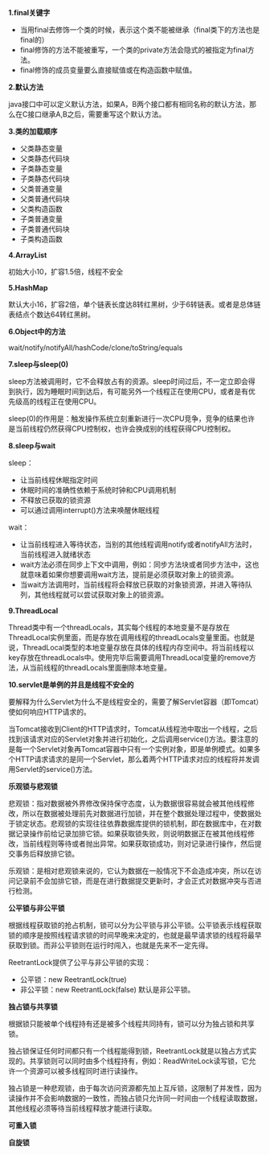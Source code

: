 **1.final关键字**

- 当用final去修饰一个类的时候，表示这个类不能被继承（final类下的方法也是final的）
- final修饰的方法不能被重写，一个类的private方法会隐式的被指定为final方法。
- final修饰的成员变量要么直接赋值或在构造函数中赋值。

**2.默认方法**

java接口中可以定义默认方法，如果A，B两个接口都有相同名称的默认方法，那么在C接口继承A,B之后，需要重写这个默认方法。

**3.类的加载顺序**

- 父类静态变量
- 父类静态代码块
- 子类静态变量
- 子类静态代码块
- 父类普通变量
- 父类普通代码块
- 父类构造函数
- 子类普通变量
- 子类普通代码块
- 子类构造函数

**4.ArrayList**

初始大小10，扩容1.5倍，线程不安全

**5.HashMap**

默认大小16，扩容2倍，单个链表长度达8转红黑树，少于6转链表。或者是总体链表结点个数达64转红黑树。

**6.Object中的方法**

wait/notify/notifyAll/hashCode/clone/toString/equals

**7.sleep与sleep(0)**

sleep方法被调用时，它不会释放占有的资源。sleep时间过后，不一定立即会得到执行，因为睡眠时间到达后，有可能另外一个线程正在使用CPU，或者是有优先级高的线程正在使用CPU。

sleep(0)的作用是：触发操作系统立刻重新进行一次CPU竞争，竞争的结果也许是当前线程仍然获得CPU控制权，也许会换成别的线程获得CPU控制权。

**8.sleep与wait**

sleep：

- 让当前线程休眠指定时间
- 休眠时间的准确性依赖于系统时钟和CPU调用机制
- 不释放已获取的锁资源
- 可以通过调用interrupt()方法来唤醒休眠线程

wait：

- 让当前线程进入等待状态，当别的其他线程调用notify或者notifyAll方法时，当前线程进入就绪状态
- wait方法必须在同步上下文中调用，例如：同步方法块或者同步方法中，这也就意味着如果你想要调用wait方法，提前是必须获取对象上的锁资源。
- 当wait方法调用时，当前线程将会释放已获取的对象锁资源，并进入等待队列，其他线程就可以尝试获取对象上的锁资源。

**9.ThreadLocal**

Thread类中有一个threadLocals，其实每个线程的本地变量不是存放在ThreadLocal实例里面，而是存放在调用线程的threadLocals变量里面。也就是说，ThreadLocal类型的本地变量存放在具体的线程内存空间中。将当前线程以key存放在threadLocals中。使用完毕后需要调用ThreadLocal变量的remove方法，从当前线程的threadLocals里面删除本地变量。

**10.servlet是单例的并且是线程不安全的**

要解释为什么Servlet为什么不是线程安全的，需要了解Servlet容器（即Tomcat）使如何响应HTTP请求的。

当Tomcat接收到Client的HTTP请求时，Tomcat从线程池中取出一个线程，之后找到该请求对应的Servlet对象并进行初始化，之后调用service()方法。要注意的是每一个Servlet对象再Tomcat容器中只有一个实例对象，即是单例模式。如果多个HTTP请求请求的是同一个Servlet，那么着两个HTTP请求对应的线程将并发调用Servlet的service()方法。

**乐观锁与悲观锁**

悲观锁：指对数据被外界修改保持保守态度，认为数据很容易就会被其他线程修改，所以在数据被处理前先对数据进行加锁，并在整个数据处理过程中，使数据处于锁定状态。悲观锁的实现往往依靠数据库提供的锁机制，即在数据库中，在对数据记录操作前给记录加排它锁。如果获取锁失败，则说明数据正在被其他线程修改，当前线程则等待或者抛出异常。如果获取锁成功，则对记录进行操作，然后提交事务后释放排它锁。

乐观锁：是相对悲观锁来说的，它认为数据在一般情况下不会造成冲突，所以在访问记录前不会加排它锁，而是在进行数据提交更新时，才会正式对数据冲突与否进行检测。

**公平锁与非公平锁**

根据线程获取锁的抢占机制，锁可以分为公平锁与非公平锁。公平锁表示线程获取锁的顺序是按照线程请求锁的时间早晚来决定的，也就是最早请求锁的线程将最早获取到锁。而非公平锁则在运行时闯入，也就是先来不一定先得。

ReetrantLock提供了公平与非公平锁的实现：

- 公平锁：new ReetrantLock(true)
- 非公平锁：new ReetrantLock(false) 默认是非公平锁。

**独占锁与共享锁**

根据锁只能被单个线程持有还是被多个线程共同持有，锁可以分为独占锁和共享锁。

独占锁保证任何时间都只有一个线程能得到锁，ReetrantLock就是以独占方式实现的。共享锁则可以同时由多个线程持有，例如：ReadWriteLock读写锁，它允许一个资源可以被多线程同时进行读操作。

独占锁是一种悲观锁，由于每次访问资源都先加上互斥锁，这限制了并发性，因为读操作并不会影响数据的一致性，而独占锁只允许同一时间由一个线程读取数据，其他线程必须等待当前线程释放才能进行读取。

**可重入锁**





**自旋锁**



